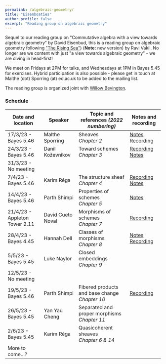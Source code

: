 ```yaml
---
permalink: /algebraic-geometry/
title: "Eisenboaties"
author_profile: false
excerpt: "Reading group on algebraic geometry"
---
```

<style>
ul.no-bullets {
  list-style-type: none;
}
</style>
Sequel to our reading group on "Commutative algebra with a view towards algebraic geometry" by David Eisenbud, this is a reading group on algebraic geometry following ["The Rising Sea"](http://math.stanford.edu/~vakil/216blog/FOAGaug2922public.pdf)) (**Note:** new version) by Ravi Vakil. No longer are we content with just "a view towards algebraic geometry" - we are diving in head-first!

We meet on Fridays at 2PM for talks, and Wednesdays at 1PM in Bayes 5.45 for exercises. Hybrid participation is also possible - please get in touch at Malthe (dot) Sporring (at) ed.ac.uk to be added to the mailing list.

The reading group is organized joint with [Willow Bevington](https://capnjackbevs.github.io/).

### Schedule



| Date and location        | Speaker           | Topic and references *(2022 numbering)*                | Notes and recording |
| ------------------------ | ----------------- | ------------------------------------------------------------ | ------------------- |
| 17/3/23 - Bayes 5.46 | Malthe Sporring | Sheaves<br />*Chapter 2* | [Notes](/files/17-3-23-sheaves.pdf)<br />[Recording](https://ed-ac-uk.zoom.us/rec/share/mKsKT7lPGb-CyqJTvqVzOn7CP84uhkW-vuTmV0RfR_wKE3OF5oRDMJ0Pmla9tZel.ElcfQDqbBQ8U7dXo) |
| 24/3/23 - Bayes 5.46     | Danil Koževnikov | Toward schemes<br />*Chapter 3*                       | [Recording](https://ed-ac-uk.zoom.us/rec/share/XlK_6Byl8e97ygEKGzUnoNzbtR9AMfOfMC7NCQQ0Bf9WdlBFcNQCWo3XtGAP4lky.Wb6NTeCg9a8YkiQB)<br />[Notes](/files/24-3-23-towards-schemes.pdf) |
| 31/3/23 - No meeting |  |                                                  |       |
| 7/4/23 - Bayes 5.46      | Karim Réga | The structure sheaf<br />*Chapter 4* | [Recording](https://ed-ac-uk.zoom.us/rec/share/QZvYb_Wp3ImbTJWlHVr_n_DYPdojf0u0HqrsNNS6_nH8LD2E0M7gN8AFUceqi-8E.ixfiV68rbRfFdfQQ)<br />[Notes](/files/7-4-23-structure-sheaf.pdf) |
| 14/4/23 - Bayes 5.46     | Parth Shimpi | Properties of schemes<br />*Chapter 5* | [Notes](/files/14-4-23-integrality.pdf) |
| 21/4/23 - Appleton Tower 2.11 | David Cueto Noval | Morphisms of schemes<br />*Chapter 7* | [Recording](https://ed-ac-uk.zoom.us/rec/share/Egdhs-2JHfDw-x4AIK1UYe1y-jPDm8iUkNmDz0yc-gpF-fjukxixoag_IfyUaWA0.jqhWnC9GseueEclg) |
| 28/4/23 - Bayes 4.45 | Hannah Dell | Classes of morphisms<br />*Chapter 8* | [Notes](/files/28-4-23-pieces-of-eight/pdf)<br />[Recording](https://ed-ac-uk.zoom.us/rec/share/-9aBIRIMTbv_H6j5_SmHaQi0sMjQBPPSx0dighDdBxTX1sXYNs6gIIPhOI-bDRuS.TBfoLpFxhApNo8BI) |
| 5/5/23 - Bayes 5.45 | Luke Naylor | Closed embeddings<br />*Chapter 9* |       |
| 12/5/23 - No meeting | |  | |
| 19/5/23 - Bayes 5.46 | Parth Shimpi | Fibered products and base change<br />*Chapter 10* | [Recording](https://ed-ac-uk.zoom.us/rec/share/NbyjG8OQkQy88Se8Ru7zRWjdXCR6mr520BZSd6n05CXp2uJsIKWEu0wmX4dXnyd5.CZSirPdMhstzUvD4) |
| 26/5/23 - Bayes 5.45 | Yan Yau Cheng | Separated and proper morphisms<br />*Chapter 11* |       |
| 2/6/23 - Bayes 5.45 | Karim Réga | Quasicoherent sheaves<br />*Chapter 6 & 14* |       |
| More to come...?              |                   |                                                    |                                                              |

